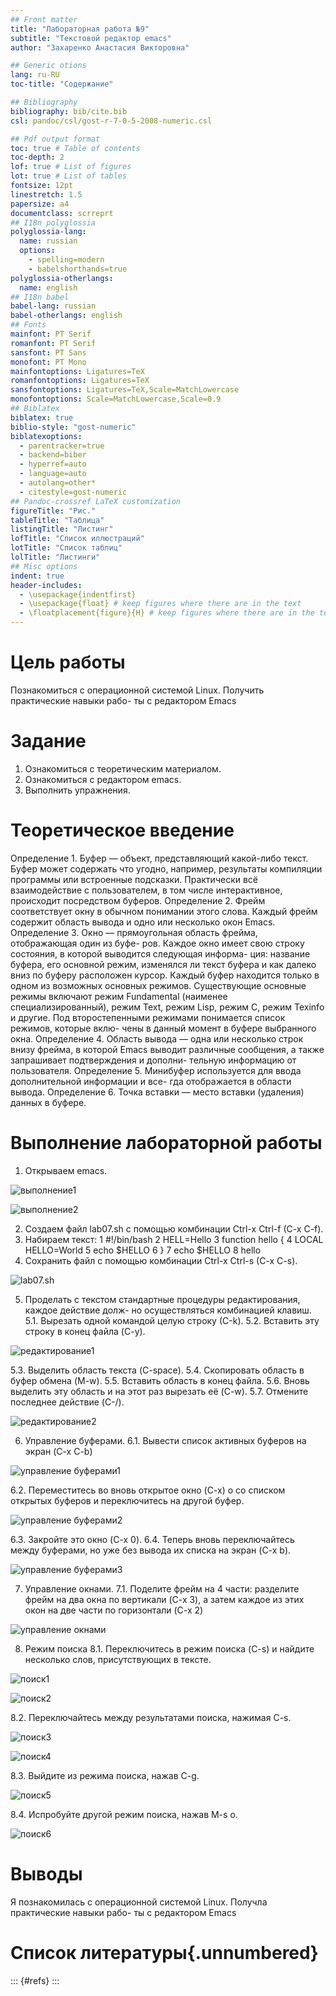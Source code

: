 ```yaml
---
## Front matter
title: "Лабораторная работа №9"
subtitle: "Текстовой редактор emacs"
author: "Захаренко Анастасия Викторовна"

## Generic otions
lang: ru-RU
toc-title: "Содержание"

## Bibliography
bibliography: bib/cite.bib
csl: pandoc/csl/gost-r-7-0-5-2008-numeric.csl

## Pdf output format
toc: true # Table of contents
toc-depth: 2
lof: true # List of figures
lot: true # List of tables
fontsize: 12pt
linestretch: 1.5
papersize: a4
documentclass: scrreprt
## I18n polyglossia
polyglossia-lang:
  name: russian
  options:
	- spelling=modern
	- babelshorthands=true
polyglossia-otherlangs:
  name: english
## I18n babel
babel-lang: russian
babel-otherlangs: english
## Fonts
mainfont: PT Serif
romanfont: PT Serif
sansfont: PT Sans
monofont: PT Mono
mainfontoptions: Ligatures=TeX
romanfontoptions: Ligatures=TeX
sansfontoptions: Ligatures=TeX,Scale=MatchLowercase
monofontoptions: Scale=MatchLowercase,Scale=0.9
## Biblatex
biblatex: true
biblio-style: "gost-numeric"
biblatexoptions:
  - parentracker=true
  - backend=biber
  - hyperref=auto
  - language=auto
  - autolang=other*
  - citestyle=gost-numeric
## Pandoc-crossref LaTeX customization
figureTitle: "Рис."
tableTitle: "Таблица"
listingTitle: "Листинг"
lofTitle: "Список иллюстраций"
lotTitle: "Список таблиц"
lolTitle: "Листинги"
## Misc options
indent: true
header-includes:
  - \usepackage{indentfirst}
  - \usepackage{float} # keep figures where there are in the text
  - \floatplacement{figure}{H} # keep figures where there are in the text
---
```


# Цель работы

Познакомиться с операционной системой Linux. Получить практические навыки рабо-
ты с редактором Emacs

# Задание

1. Ознакомиться с теоретическим материалом.
2. Ознакомиться с редактором emacs.
3. Выполнить упражнения.

# Теоретическое введение

Определение 1. Буфер — объект, представляющий какой-либо текст.
Буфер может содержать что угодно, например, результаты компиляции программы
или встроенные подсказки. Практически всё взаимодействие с пользователем, в том
числе интерактивное, происходит посредством буферов.
Определение 2. Фрейм соответствует окну в обычном понимании этого слова. Каждый
фрейм содержит область вывода и одно или несколько окон Emacs.
Определение 3. Окно — прямоугольная область фрейма, отображающая один из буфе-
ров.
Каждое окно имеет свою строку состояния, в которой выводится следующая информа-
ция: название буфера, его основной режим, изменялся ли текст буфера и как далеко вниз
по буферу расположен курсор. Каждый буфер находится только в одном из возможных
основных режимов. Существующие основные режимы включают режим Fundamental
(наименее специализированный), режим Text, режим Lisp, режим С, режим Texinfo
и другие. Под второстепенными режимами понимается список режимов, которые вклю-
чены в данный момент в буфере выбранного окна.
Определение 4. Область вывода — одна или несколько строк внизу фрейма, в которой
Emacs выводит различные сообщения, а также запрашивает подтверждения и дополни-
тельную информацию от пользователя.
Определение 5. Минибуфер используется для ввода дополнительной информации и все-
гда отображается в области вывода.
Определение 6. Точка вставки — место вставки (удаления) данных в буфере.

# Выполнение лабораторной работы

1. Открываем emacs.

![выполнение1](image/1.png)

![выполнение2](image/2.png)

2. Создаем файл lab07.sh с помощью комбинации Ctrl-x Ctrl-f (C-x C-f).
3. Набираем текст:
1 #!/bin/bash
2 HELL=Hello
3 function hello {
4 LOCAL HELLO=World
5 echo $HELLO
6 }
7 echo $HELLO
8 hello
4. Сохранить файл с помощью комбинации Ctrl-x Ctrl-s (C-x C-s).

![lab07.sh](image/3.png)

5. Проделать с текстом стандартные процедуры редактирования, каждое действие долж-
но осуществляться комбинацией клавиш.
5.1. Вырезать одной командой целую строку (С-k).
5.2. Вставить эту строку в конец файла (C-y).

![редактирование1](image/4.png)

5.3. Выделить область текста (C-space).
5.4. Скопировать область в буфер обмена (M-w).
5.5. Вставить область в конец файла.
5.6. Вновь выделить эту область и на этот раз вырезать её (C-w).
5.7. Отмените последнее действие (C-/).

![редактирование2](image/0.png)

6. Управление буферами.
6.1. Вывести список активных буферов на экран (C-x C-b)

![управление буферами1](image/5.png)

6.2. Переместитесь во вновь открытое окно (C-x) o со списком открытых буферов
и переключитесь на другой буфер.

![управление буферами2](image/6.png)

6.3. Закройте это окно (C-x 0).
6.4. Теперь вновь переключайтесь между буферами, но уже без вывода их списка на
экран (C-x b).

![управление буферами3](image/7.png)

7. Управление окнами.
7.1. Поделите фрейм на 4 части: разделите фрейм на два окна по вертикали (C-x 3),
а затем каждое из этих окон на две части по горизонтали (C-x 2) 

![управление окнами](image/8.png)


8. Режим поиска
8.1. Переключитесь в режим поиска (C-s) и найдите несколько слов, присутствующих
в тексте.

![поиск1](image/9.png)

![поиск2](image/10.png)

8.2. Переключайтесь между результатами поиска, нажимая C-s.

![поиск3](image/11.png)

![поиск4](image/12.png)

8.3. Выйдите из режима поиска, нажав C-g.

![поиск5](image/13.png)

8.4. Испробуйте другой режим поиска, нажав M-s o. 

![поиск6](image/14.png)

# Выводы

Я познакомилась с операционной системой Linux. Получла практические навыки рабо-
ты с редактором Emacs

# Список литературы{.unnumbered}

::: {#refs}
:::
